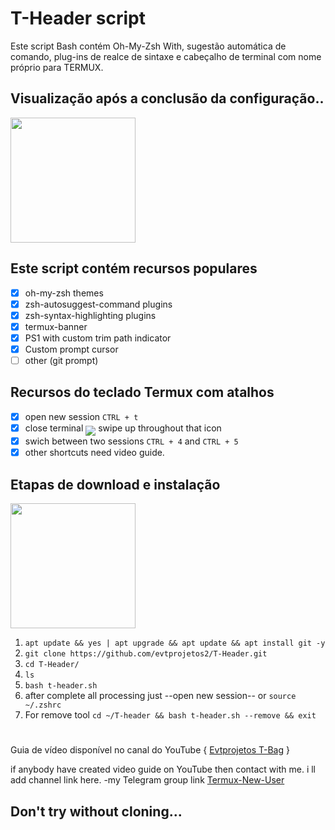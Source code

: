 # T-Header script
Este script Bash contém Oh-My-Zsh With, sugestão automática de comando, plug-ins de realce de sintaxe e cabeçalho de terminal com nome próprio para TERMUX. 
## Visualização após a conclusão da configuração..
<img src="[https://user-images.githubusercontent.com/28594846/42722171-e92e650c-8764-11e8-8f65-76a318c1de27.jpeg](https://github.com/evtprojetos2/codigo/blob/main/Screenshot_2024-05-20-16-12-59-733_com.termux.jpg)" width="200" hight="220">

## Este script contém recursos populares

- [x] oh-my-zsh themes
- [x] zsh-autosuggest-command plugins
- [x] zsh-syntax-highlighting plugins
- [x] termux-banner
- [x] PS1 with custom trim path indicator
- [x] Custom prompt cursor
- [ ] other (git prompt)

## Recursos do teclado Termux com atalhos

- [x] open new session `CTRL + t`
- [x] close terminal <sub><sub><img src="https://raw.githubusercontent.com/google/material-design-icons/master/symbols/web/keyboard/materialsymbolsoutlined/keyboard_20px.svg"></sub></sub> swipe up throughout that icon
- [x] swich between two sessions `CTRL + 4` and `CTRL + 5`
- [x] other shortcuts need video guide.

## Etapas de download e instalação
<img src="https://user-images.githubusercontent.com/28594846/42721978-6b90278c-8761-11e8-97f2-eca4f86e837f.jpeg" width="200" hight="220">


1. `apt update && yes | apt upgrade && apt update && apt install git -y`
2. `git clone https://github.com/evtprojetos2/T-Header.git`
3. `cd T-Header/`
4. `ls`
5. `bash t-header.sh`
6. after complete all processing just --open new session-- or `source ~/.zshrc`
7. For remove tool `cd ~/T-header && bash t-header.sh --remove && exit`
#
Guia de vídeo disponível no canal do YouTube { [Evtprojetos T-Bag](https://youtube.com) }

if anybody have created video guide on YouTube then contact with me. i ll add channel link here. -my Telegram group link [Termux-New-User](https://t.me/joinchat/FY2amVKlBrBQIi3dT_lUug)
## Don't try without cloning...
